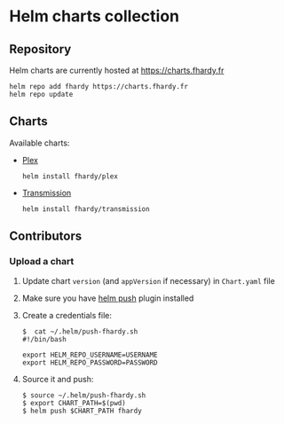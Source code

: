 # Helm charts collection

## Repository

Helm charts are currently hosted at https://charts.fhardy.fr

```shell
helm repo add fhardy https://charts.fhardy.fr
helm repo update
```

## Charts

Available charts:

* [Plex](./plex)

    ```shell
    helm install fhardy/plex
    ```

* [Transmission](./transmission)

    ```shell
    helm install fhardy/transmission
    ```

## Contributors


### Upload a chart

1. Update chart `version` (and `appVersion` if necessary) in `Chart.yaml` file
2. Make sure you have [helm push](https://github.com/chartmuseum/helm-push#install) plugin installed
3. Create a credentials file:

    ```shell
    $  cat ~/.helm/push-fhardy.sh
    #!/bin/bash

    export HELM_REPO_USERNAME=USERNAME
    export HELM_REPO_PASSWORD=PASSWORD
    ```
4. Source it and push:

    ```shell
    $ source ~/.helm/push-fhardy.sh
    $ export CHART_PATH=$(pwd)
    $ helm push $CHART_PATH fhardy
    ```
